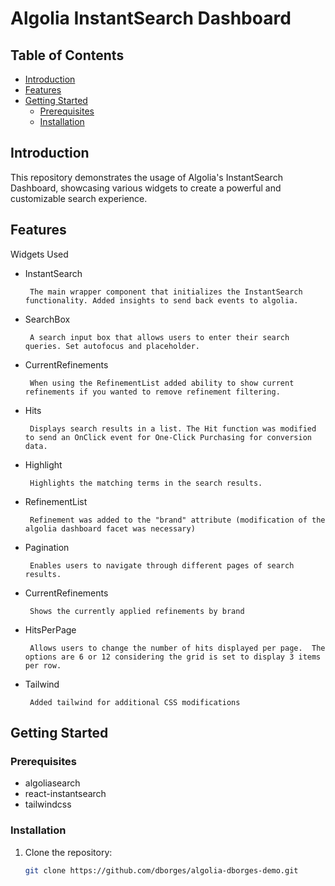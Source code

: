 # Algolia InstantSearch Dashboard


## Table of Contents

- [Introduction](#introduction)
- [Features](#features)
- [Getting Started](#getting-started)
  - [Prerequisites](#prerequisites)
  - [Installation](#installation)

## Introduction

This repository demonstrates the usage of Algolia's InstantSearch Dashboard, showcasing various widgets to create a powerful and customizable search experience.


## Features

Widgets Used

 - InstantSearch

        The main wrapper component that initializes the InstantSearch functionality. Added insights to send back events to algolia.

 - SearchBox

        A search input box that allows users to enter their search queries. Set autofocus and placeholder.

 - CurrentRefinements

        When using the RefinementList added ability to show current refinements if you wanted to remove refinement filtering.      

 - Hits

        Displays search results in a list. The Hit function was modified to send an OnClick event for One-Click Purchasing for conversion data.

 - Highlight

        Highlights the matching terms in the search results.

 - RefinementList

        Refinement was added to the "brand" attribute (modification of the algolia dashboard facet was necessary)

 - Pagination

        Enables users to navigate through different pages of search results.

 - CurrentRefinements

        Shows the currently applied refinements by brand

 - HitsPerPage

        Allows users to change the number of hits displayed per page.  The options are 6 or 12 considering the grid is set to display 3 items per row.

 - Tailwind

        Added tailwind for additional CSS modifications

## Getting Started

### Prerequisites

- algoliasearch
- react-instantsearch
- tailwindcss

### Installation


1. Clone the repository:

   ```bash
   git clone https://github.com/dborges/algolia-dborges-demo.git
